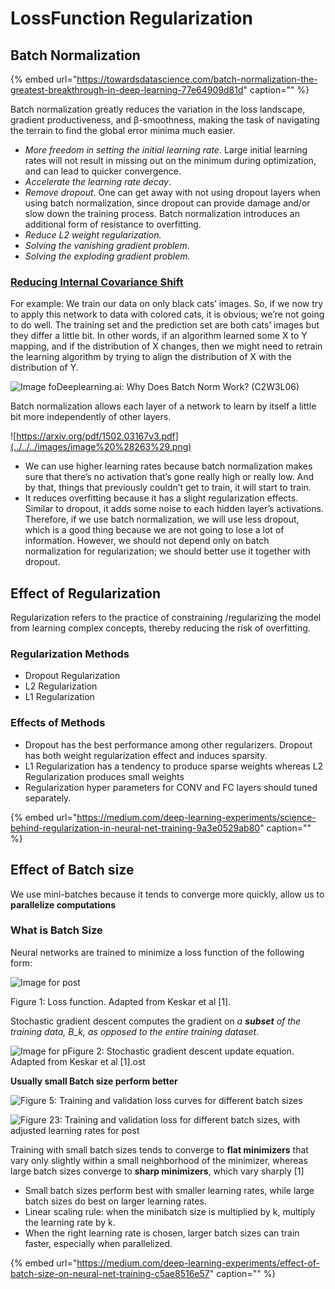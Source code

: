 # LossFunction Regularization

## Batch Normalization

{% embed url="https://towardsdatascience.com/batch-normalization-the-greatest-breakthrough-in-deep-learning-77e64909d81d" caption="" %}

Batch normalization greatly reduces the variation in the loss landscape, gradient productiveness, and β-smoothness, making the task of navigating the terrain to find the global error minima much easier.

* _More freedom in setting the initial learning rate_. Large initial learning rates will not result in missing out on the minimum during optimization, and can lead to quicker convergence.
* _Accelerate the learning rate decay_. 
* _Remove dropout_. One can get away with not using dropout layers when using batch normalization, since dropout can provide damage and/or slow down the training process. Batch normalization introduces an additional form of resistance to overfitting.
* _Reduce L2 weight regularization._ 
* _Solving the vanishing gradient problem_.
* _Solving the exploding gradient problem._ 

### [Reducing Internal Covariance Shift ](https://arxiv.org/pdf/1502.03167v3.pdf)

For example: We train our data on only black cats’ images. So, if we now try to apply this network to data with colored cats, it is obvious; we’re not going to do well. The training set and the prediction set are both cats’ images but they differ a little bit. In other words, if an algorithm learned some X to Y mapping, and if the distribution of X changes, then we might need to retrain the learning algorithm by trying to align the distribution of X with the distribution of Y.

![Image foDeeplearning.ai: Why Does Batch Norm Work? \(C2W3L06\)](https://miro.medium.com/max/2049/1*VTNB7oSbyaxtIpZ3kXdH4A.png)

Batch normalization allows each layer of a network to learn by itself a little bit more independently of other layers.

![https://arxiv.org/pdf/1502.03167v3.pdf](../../../images/image%20%28263%29.png)

* We can use higher learning rates because batch normalization makes sure that there’s no activation that’s gone really high or really low. And by that, things that previously couldn’t get to train, it will start to train.
* It reduces overfitting because it has a slight regularization effects. Similar to dropout, it adds some noise to each hidden layer’s activations. Therefore, if we use batch normalization, we will use less dropout, which is a good thing because we are not going to lose a lot of information. However, we should not depend only on batch normalization for regularization; we should better use it together with dropout.

## Effect of Regularization

Regularization refers to the practice of constraining /regularizing the model from learning complex concepts, thereby reducing the risk of overfitting.

### Regularization Methods

* Dropout Regularization
* L2 Regularization
* L1 Regularization

### Effects of Methods

* Dropout has the best performance among other regularizers. Dropout has both weight regularization effect and induces sparsity.
* L1 Regularization has a tendency to produce sparse weights whereas L2 Regularization produces small weights
* Regularization hyper parameters for CONV and FC layers should tuned separately.

{% embed url="https://medium.com/deep-learning-experiments/science-behind-regularization-in-neural-net-training-9a3e0529ab80" caption="" %}

## Effect of Batch size

We use mini-batches because it tends to converge more quickly, allow us to **parallelize computations**

### What is Batch Size

Neural networks are trained to minimize a loss function of the following form:

![Image for post](https://miro.medium.com/max/183/1*XA9OkVLg3q7AfL_zQxN_ZA.gif)

Figure 1: Loss function. Adapted from Keskar et al \[1\].

Stochastic gradient descent computes the gradient on _a **subset** of the training data, B\_k, as opposed to the entire training dataset_.

![Image for pFigure 2: Stochastic gradient descent update equation. Adapted from Keskar et al \[1\].ost](https://miro.medium.com/max/339/1*yOhYIBLlKh0OMS1PVBVydA.png)

**Usually small Batch size perform better**

![Figure 5: Training and validation loss curves for different batch sizes](https://miro.medium.com/max/640/1*z5UEgD9eBRWa03uQLj9haA.png)

![Figure 23: Training and validation loss for different batch sizes, with adjusted learning rates for post](https://miro.medium.com/max/524/1*_5vEKoUO-cxnwRReVPakQA.png)

Training with small batch sizes tends to converge to **flat minimizers** that vary only slightly within a small neighborhood of the minimizer, whereas large batch sizes converge to **sharp minimizers**, which vary sharply \[1\]

* Small batch sizes perform best with smaller learning rates, while large batch sizes do best on larger learning rates. 
* Linear scaling rule: when the minibatch size is multiplied by k, multiply the learning rate by k.
* When the right learning rate is chosen, larger batch sizes can train faster, especially when parallelized.

{% embed url="https://medium.com/deep-learning-experiments/effect-of-batch-size-on-neural-net-training-c5ae8516e57" caption="" %}

